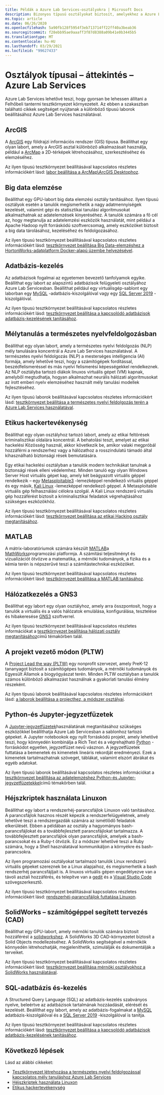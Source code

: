 ```yaml
---
title: Példák a Azure Lab Services-osztályokra | Microsoft Docs
description: Bizonyos típusú osztályokat biztosít, amelyekhez a Azure Lab Services használatával állíthatja be a laborokat.
ms.topic: article
ms.date: 06/26/2020
ms.openlocfilehash: 5a90fb128f5954f3eb713714ff22ff40a3beab36
ms.sourcegitcommit: f28ebb95ae9aaaff3f87d8388a09b41e0b3445b5
ms.translationtype: MT
ms.contentlocale: hu-HU
ms.lasthandoff: 03/29/2021
ms.locfileid: "99627433"
---
```

# <a name="class-types-overview---azure-lab-services"></a>Osztályok típusai – áttekintés – Azure Lab Services

Azure Lab Services lehetővé teszi, hogy gyorsan be lehessen állítani a Felhőbeli tantermi tesztkörnyezet környezeteit. Az ebben a szakaszban található cikkek segítséget nyújtanak a különböző típusú laborok beállításához Azure Lab Services használatával.

## <a name="arcgis"></a>ArcGIS
A [ArcGIS](https://www.esri.com/en-us/arcgis/products/arcgis-solutions/overview) egy földrajzi információs rendszer (GIS) típusa.  Beállíthat egy olyan labort, amely a ArcGIS asztal különböző alkalmazásait használja, például a [ArcMap](https://desktop.arcgis.com/en/arcmap/latest/map/main/what-is-arcmap-.htm) a 2D-térképek létrehozásához, szerkesztéséhez és elemzéséhez.

Az ilyen típusú tesztkörnyezet beállításával kapcsolatos részletes információkért lásd: [labor beállítása a ArcMap\ArcGIS Desktophoz](class-type-arcgis.md).

## <a name="big-data-analytics"></a>Big data elemzése
Beállíthat egy GPU-labort big data elemzési osztály tanításához. Ilyen típusú osztályok esetén a tanulók megismerhetik a nagy adatmennyiségek kezelését, valamint gépi és statisztikai tanulási algoritmusokat alkalmazhatnak az adatelemzések kinyeréséhez. A tanulók számára a fő cél az, hogy megtanulja az adatelemzési eszközök használatát, mint például a Apache Hadoop nyílt forráskódú szoftvercsomag, amely eszközöket biztosít a big data tárolásához, kezeléséhez és feldolgozásához. 

Az ilyen típusú tesztkörnyezet beállításával kapcsolatos részletes információkért lásd: [tesztkörnyezet beállítása Big Data-elemzéshez a HortonWorks-adatplatform Docker-alapú üzembe helyezésével](class-type-big-data-analytics.md).

## <a name="database-management"></a>Adatbázis-kezelés
Az adatbázisok fogalmai az egyetemen bevezető tanfolyamok egyike. Beállíthat egy labort az alapszintű adatbázisok felügyeleti osztályához Azure Lab Servicesban. Beállíthat például egy virtuálisgép-sablont egy laborban egy [MySQL](https://www.mysql.com/) -adatbázis-kiszolgálóval vagy egy [SQL Server 2019](https://www.microsoft.com/sql-server/sql-server-2019) -kiszolgálóval.

Az ilyen típusú tesztkörnyezet beállításával kapcsolatos részletes információkért lásd: [tesztkörnyezet beállítása a kapcsolódó adatbázisok adatbázis-kezelésének tanításához](class-type-database-management.md).

## <a name="deep-learning-in-natural-language-processing"></a>Mélytanulás a természetes nyelvfeldolgozásban
Beállíthat egy olyan labort, amely a természetes nyelvi feldolgozás (NLP) mély tanulására koncentrál a Azure Lab Services használatával. A természetes nyelvi feldolgozás (NLP) a mesterséges intelligencia (AI) formája, amely lehetővé teszi, hogy a számítógépek fordítással, beszédfelismeréssel és más nyelvi felismerési képességekkel rendelkeznek. Az NLP osztályba tartozó diákok linuxos virtuális gépet (VM) kapnak, amelyből megtudhatja, hogyan alkalmazhat neurális hálózati algoritmusokat az írott emberi nyelv elemzéséhez használt mély tanulási modellek fejlesztéséhez.

Az ilyen típusú laborok beállításával kapcsolatos részletes információkért lásd: [tesztkörnyezet beállítása a természetes nyelvi feldolgozás terén a Azure Lab Services használatával](class-type-deep-learning-natural-language-processing.md).

## <a name="ethical-hacking"></a>Etikus hackertevékenység
Beállíthat egy olyan osztályhoz tartozó labort, amely az etikai feltörések kriminalisztikai oldalára koncentrál. A behatolási teszt, amelyet az etikai hackelési Közösség használ, akkor következik be, amikor valaki megpróbál hozzáférni a rendszerhez vagy a hálózathoz a rosszindulatú támadó által kihasználható biztonsági rések bemutatására.

Egy etikai hackelési osztályban a tanulók modern technikákat tanulnak a biztonsági rések elleni védelemhez. Minden tanuló egy olyan Windows Server Host virtuális gépet kap, amely két beágyazott virtuális géppel rendelkezik – egy [Metasploitable3](https://github.com/rapid7/metasploitable3) -lemezképpel rendelkező virtuális géppel és egy másik, [Kali Linux](https://www.kali.org/) -lemezképpel rendelkező géppel. A Metasploitable virtuális gép felhasználási célokra szolgál.  A Kali Linux rendszerű virtuális gép hozzáférést biztosít a kriminalisztikai feladatok végrehajtásához szükséges eszközökhöz.

Az ilyen típusú tesztkörnyezet beállításával kapcsolatos részletes információkért lásd: [tesztkörnyezet beállítása az etikai Hacking osztály megtanításához](class-type-ethical-hacking.md).

## <a name="matlab"></a>MATLAB
A mátrix-laboratóriumok számára készült [MATLAB](https://www.mathworks.com/products/matlab.html)a [MathWorks](https://www.mathworks.com/)programozási platformja.  A számítási teljesítményt és vizualizációt ötvözve a matematika, a mérnöki tudományok, a fizika és a kémia terén is népszerűvé teszi a számítástechnikai eszközöket.

Az ilyen típusú tesztkörnyezet beállításával kapcsolatos részletes információkért lásd: [tesztkörnyezet beállítása a MATLAB tanításához](class-type-matlab.md).

## <a name="networking-with-gns3"></a>Hálózatkezelés a GNS3
Beállíthat egy labort egy olyan osztályhoz, amely arra összpontosít, hogy a tanulók a virtuális és a valós hálózatok emulálása, konfigurálása, tesztelése és hibakeresése [GNS3](https://www.gns3.com/) szoftverrel. 

Az ilyen típusú tesztkörnyezet beállításával kapcsolatos részletes információkat a [tesztkörnyezet beállítása hálózati osztály megtanításához](class-type-networking-gns3.md)című témakörben talál.

## <a name="project-lead-the-way-pltw"></a>A projekt vezető módon (PLTW)
A [Project Lead the way (PLTW)](https://www.pltw.org/) egy nonprofit szervezet, amely PreK-12 tananyagot biztosít a számítógépes tudományok, a mérnöki tudományok és Egyesült Államok a biogyógyászat terén.  Minden PLTW osztályban a tanulók számos különböző alkalmazást használnak a gyakorlati tanulási élmény részeként.

Az ilyen típusú laborok beállításával kapcsolatos részletes információkért lásd: [a laborok beállítása a projecthez, a módszer osztályai](class-type-pltw.md).

## <a name="python-and-jupyter-notebooks"></a>Python-és Jupyter-jegyzetfüzetek
A [Jupyter-jegyzetfüzetek](http://jupyter-notebook.readthedocs.io)használatának megtanításához szükséges eszközökkel beállíthatja Azure Lab Servicesban a sablonhoz tartozó gépeket. A Jupyter notebookok egy nyílt forráskódú projekt, amely lehetővé teszi, hogy könnyedén kombinálja a Rich Text és a végrehajtható [Python](https://www.python.org/) -forráskódot egyetlen, jegyzetfüzet nevű vásznon. A jegyzetfüzetek futtatása a bemenetek és kimenetek lineáris rekordját eredményezi.  Ezek a kimenetek tartalmazhatnak szöveget, táblákat, valamint elszórt ábrákat és egyéb adatokat.

Az ilyen típusú laborok beállításával kapcsolatos részletes információkat a [tesztkörnyezet beállítása az adatelemzéshez Python-és Jupyter-jegyzetfüzetekkel](class-type-jupyter-notebook.md)című témakörben talál.

## <a name="shell-scripting-on-linux"></a>Héjszkriptek használata Linuxon
Beállíthat egy labort a rendszerhéj-parancsfájlok Linuxon való tanításához. A parancsfájlok hasznos részét képezik a rendszerfelügyeletnek, amely lehetővé teszi a rendszergazdák számára az ismétlődő feladatok elkerülését. Ebben a példában az osztály a hagyományos bash-parancsfájlokat és a továbbfejlesztett parancsfájlokat tartalmazza. A továbbfejlesztett parancsfájlok olyan parancsfájlok, amelyek a bash-parancsokat és a Ruby-t ötvözik. Ez a módszer lehetővé teszi a Ruby számára, hogy a Shell használatával kommunikáljon a környékre és bash-parancsokra.

Az ilyen programozási osztályokat tartalmazó tanulók Linux rendszerű virtuális gépeket szereznek be a Linux alapjaihoz, és megismerhetik a bash rendszerhéj parancsfájljait is. A linuxos virtuális gépen engedélyezve van a távoli asztali hozzáférés, és telepítve van a [gedit](https://help.gnome.org/users/gedit/stable/) és a [Visual Studio Code](https://code.visualstudio.com/) szövegszerkesztő.

Az ilyen típusú tesztkörnyezet beállításával kapcsolatos részletes információkért lásd: [rendszerhéj-parancsfájlok futtatása Linuxon](class-type-shell-scripting-linux.md).

## <a name="solidworks-computer-aided-design-cad"></a>SolidWorks – számítógéppel segített tervezés (CAD)
Beállíthat egy GPU-labort, amely mérnöki tanulók számára biztosít hozzáférést a [solidworkshez](https://www.solidworks.com/).  A SolidWorks 3D CAD-környezetet biztosít a Solid Objects modellezéséhez.  A SolidWorks segítségével a mérnökök könnyedén létrehozhatják, megjeleníthetik, szimulálják és dokumentálják a terveiket.

Az ilyen típusú tesztkörnyezet beállításával kapcsolatos részletes információkért lásd: [tesztkörnyezet beállítása mérnöki osztályokhoz a SolidWorks használatával](class-type-solidworks.md).

## <a name="sql-database-and-management"></a>SQL-adatbázis és-kezelés
A Structured Query Language (SQL) az adatbázis-kezelés szabványos nyelve, beleértve az adatbázisok tartalmának hozzáadását, elérését és kezelését.  Beállíthat egy labort, amely az adatbázis-fogalmakat a [MySQL](https://www.mysql.com/) adatbázis-kiszolgálóval és a [SQL Server 2019](https://www.microsoft.com/sql-server/sql-server-2019) -kiszolgálóval is tanítja.

Az ilyen típusú tesztkörnyezet beállításával kapcsolatos részletes információkért lásd: [tesztkörnyezet beállítása a kapcsolódó adatbázisok adatbázis-kezelésének tanításához](class-type-database-management.md).

## <a name="next-steps"></a>Következő lépések
Lásd az alábbi cikkeket:

- [Tesztkörnyezet létrehozása a természetes nyelvi feldolgozással kapcsolatos mély tanuláshoz Azure Lab Services](class-type-deep-learning-natural-language-processing.md)
- [Héjszkriptek használata Linuxon](class-type-shell-scripting-linux.md)
- [Etikus hackertevékenység](class-type-ethical-hacking.md)
